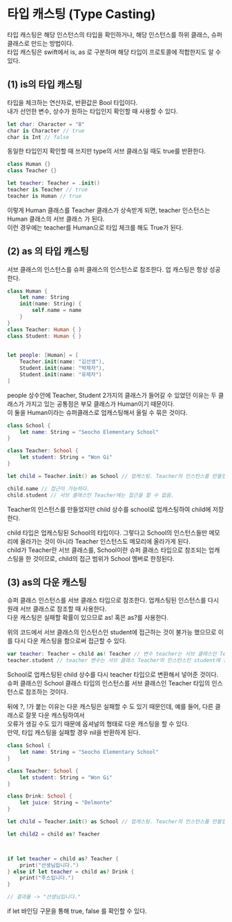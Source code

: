 타입 캐스팅 (Type Casting)
===

타입 캐스팅은 해당 인스턴스의 타입을 확인하거나, 해당 인스턴스를 하위 클래스, 슈퍼 클래스로 만드는 방법이다.       
타입 캐스팅은 swift에서 is, as 로 구분하며 해당 타입이 프로토콜에 적합한지도 알 수 있다.     

(1) is의 타입 캐스팅 
---

타입을 체크하는 연산자로, 반환값은 Bool 타입이다.    
내가 선언한 변수, 상수가 원하는 타입인지 확인할 때 사용할 수 있다.    

```swift
let char: Character = "B"
char is Character // true 
char is Int // false 
```
동일한 타입인지 확인할 때 쓰지만 type의 서브 클래스일 때도 true를 반환한다.

```swift
class Human {}
class Teacher {}

let teacher: Teacher = .init()
teacher is Teacher // true
teacher is Human // true
```

이렇게 Human 클래스를 Teacher 클래스가 상속받게 되면, teacher 인스턴스는 Human 클래스의 서브 클래스 가 된다.     
이런 경우에는 teacher를 Human으로 타입 체크를 해도 True가 된다.     

(2) as 의 타입 캐스팅
---

서브 클래스의 인스턴스를 슈퍼 클래스의 인스턴스로 참조한다. 업 캐스팅은 항상 성공한다.

```swift
class Human {
    let name: String
    init(name: String) {
        self.name = name
    }
}
class Teacher: Human { }
class Student: Human { }
 
 
let people: [Human] = [
    Teacher.init(name: "김선생"),
    Student.init(name: "박제자"),
    Student.init(name: "유제자")
]
```

people 상수안에 Teacher, Student 2가지의 클래스가 들어갈 수 있었던 이유는 두 클래스가 가지고 있는 공통점은 부모 클래스가 Human이기 때문이다.      
이 둘을 Human이라는 슈퍼클래스로 업캐스팅해서 올릴 수 묶은 것이다.      

```swift
class School {
    let name: String = "Seocho Elementary School"
}

class Teacher: School {
    let student: String = "Won Gi"
}

let child = Teacher.init() as School // 업캐스팅. Teacher의 인스턴스를 만들었지만 School로 업캐스팅해서 child에 저장하겠다.

child.name // 접근이 가능하다.
child.student // 서브 클래스인 Teacher에는 접근을 할 수 없음.
```

Teacher의 인스턴스를 만들었지만 child 상수를 school로 업캐스팅하여 child에 저장한다.

child 타입은 업캐스팅된 School의 타입이다. 그렇다고 School의 인스턴스들만 메모리에 올라가는 것이 아니라 Teacher 인스턴스도 메모리에 올라가게 된다.     
child가 Teacher란 서브 클래스를, School이란 슈퍼 클래스 타입으로 참조되는 업캐스팅을 한 것이므로, child의 접근 범위가 School 멤버로 한정된다.    

(3) as의 다운 캐스팅
---

슈퍼 클래스 인스턴스를 서브 클래스 타입으로 참조한다. 업캐스팅된 인스턴스를 다시 원래 서브 클래스로 참조할 때 사용한다.       
다운 캐스팅은 실패할 확률이 있으므로 as! 혹은 as?를 사용한다.      

위의 코드에서 서브 클래스의 인스턴스인 student에 접근하는 것이 불가능 했으므로 이를 다시 다운 캐스팅을 함으로써 접근할 수 있다.     

```swift
var teacher: Teacher = child as! Teacher // 변수 teacher는 서브 클래스인 Teacher로 다운 캐스팅
teacher.student // teacher 변수는 서브 클래스 Teacher의 인스턴스인 student에 접근이 가능.
```

School로 업캐스팅된 child 상수를 다시 teacher 타입으로 변환해서 넣어준 것이다.     
슈퍼 클래스인 School 클래스 타입의 인스턴스를 서브 클래스인 Teacher 타입의 인스턴스로 참조하는 것이다.    

뒤에 ?, !가 붙는 이유는 다운 캐스팅은 실패할 수 도 있기 때문인데, 예를 들어, 다른 클래스로 잘못 다운 캐스팅하여서        
오류가 생길 수도 있기 때문에 옵셔널의 형태로 다운 캐스팅을 할 수 있다.     
만약, 타입 캐스팅을 실패할 경우 nil을 반환하게 된다.     

```swift
class School {
    let name: String = "Seocho Elementary School"
}

class Teacher: School {
    let student: String = "Won Gi"
}

class Drink: School {
    let juice: String = "Delmonte"
}

let child = Teacher.init() as School // 업캐스팅. Teacher의 인스턴스를 만들었지만 School로 업캐스팅해서 child에 저장하겠다.

let child2 = child as? Teacher



if let teacher = child as? Teacher {
    print("선생님입니다.")
} else if let teacher = child as? Drink {
    print("주스입니다.")
}

// 결과물 -> "선생님입니다."
```

if let 바인딩 구문을 통해 true, false 를 확인할 수 있다.
